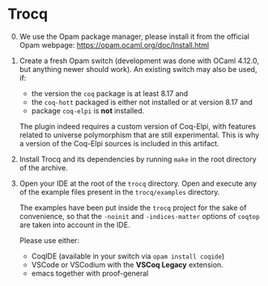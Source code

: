 # Trocq

0. We use the Opam package manager, please install it from the
   official Opam webpage: https://opam.ocaml.org/doc/Install.html

1. Create a fresh Opam switch (development was done with
   OCaml 4.12.0, but anything newer should work). An existing switch may
   also be used, if:
   - the version the `coq` package is at least 8.17 and
   - the `coq-hott` packaged is either not installed or at version 8.17 and
   - package `coq-elpi` is **not** installed.

   The plugin indeed requires a custom version of Coq-Elpi, with features
   related to universe polymorphism that are still experimental. This
   is why a version of the Coq-Elpi sources is included in this
   artifact.

2. Install Trocq and its dependencies by running `make` in the root
   directory of the archive.

3. Open your IDE at the root of the `trocq` directory. Open and execute
   any of the example files present in the `trocq/examples` directory.

   The examples have been put inside the `trocq` project for the sake of
   convenience, so that the `-noinit`  and `-indices-matter` options of `coqtop` are taken into account in the IDE.

   Please use either:
   - CoqIDE (available in your switch via `opam install coqide`)
   - VSCode or VSCodium with the **VSCoq Legacy** extension.
   - emacs together with proof-general